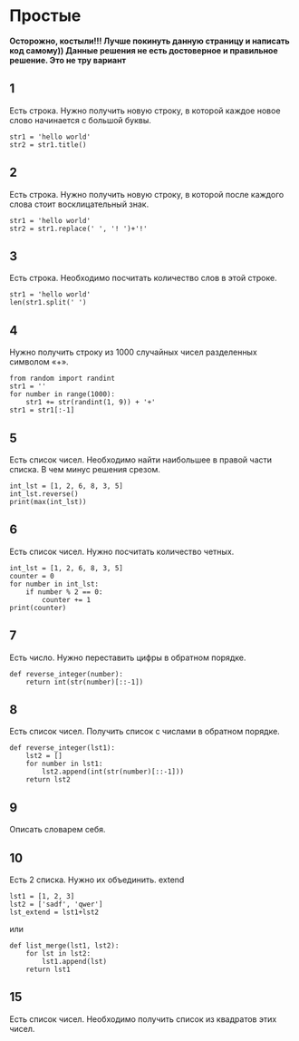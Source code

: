 # Простые

**Осторожно, костыли!!! Лучше покинуть данную страницу и написать код самому))
Данные решения не есть достоверное и правильное решение. Это не тру вариант**

## 1

Есть строка. Нужно получить новую строку, в которой каждое новое слово начинается с большой буквы.

```
str1 = 'hello world'
str2 = str1.title()
```

## 2

Есть строка. Нужно получить новую строку, в которой после каждого слова стоит восклицательный знак.
```
str1 = 'hello world'
str2 = str1.replace(' ', '! ')+'!'
```

## 3

Есть строка. Необходимо посчитать количество слов в этой строке.
```
str1 = 'hello world'
len(str1.split(' ')
```

## 4

Нужно получить строку из 1000 случайных чисел разделенных символом «+». 
```
from random import randint
str1 = ''
for number in range(1000):
    str1 += str(randint(1, 9)) + '+'
str1 = str1[:-1]
```

## 5

Есть список чисел. Необходимо найти наибольшее в правой части списка. В чем минус решения срезом.
```
int_lst = [1, 2, 6, 8, 3, 5]
int_lst.reverse()
print(max(int_lst))
```

## 6

Есть список чисел. Нужно посчитать количество четных.
```
int_lst = [1, 2, 6, 8, 3, 5]
counter = 0
for number in int_lst:
    if number % 2 == 0:
        counter += 1
print(counter)

```

## 7

Есть число. Нужно переставить цифры в обратном порядке.
```
def reverse_integer(number):
    return int(str(number)[::-1])
```

## 8

Есть список чисел. Получить список с числами в обратном порядке.
```
def reverse_integer(lst1):
    lst2 = []
    for number in lst1:
        lst2.append(int(str(number)[::-1]))
    return lst2
```

## 9

Описать словарем себя.

## 10

Есть 2 списка. Нужно их объединить. extend
```
lst1 = [1, 2, 3]
lst2 = ['sadf', 'qwer']
lst_extend = lst1+lst2
```
или
```
def list_merge(lst1, lst2):
    for lst in lst2:
        lst1.append(lst)
    return lst1
```

## 15

Есть список чисел. Необходимо получить список из квадратов этих чисел.
